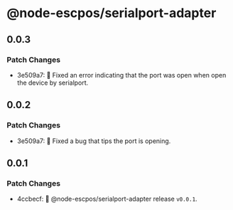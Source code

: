 # @node-escpos/serialport-adapter

## 0.0.3

### Patch Changes

- 3e509a7: 🐛 Fixed an error indicating that the port was open when open the device by serialport.

## 0.0.2

### Patch Changes

- 3e509a7: 🐛 Fixed a bug that tips the port is opening.

## 0.0.1

### Patch Changes

- 4ccbecf: 🚀 @node-escpos/serialport-adapter release `v0.0.1`.
